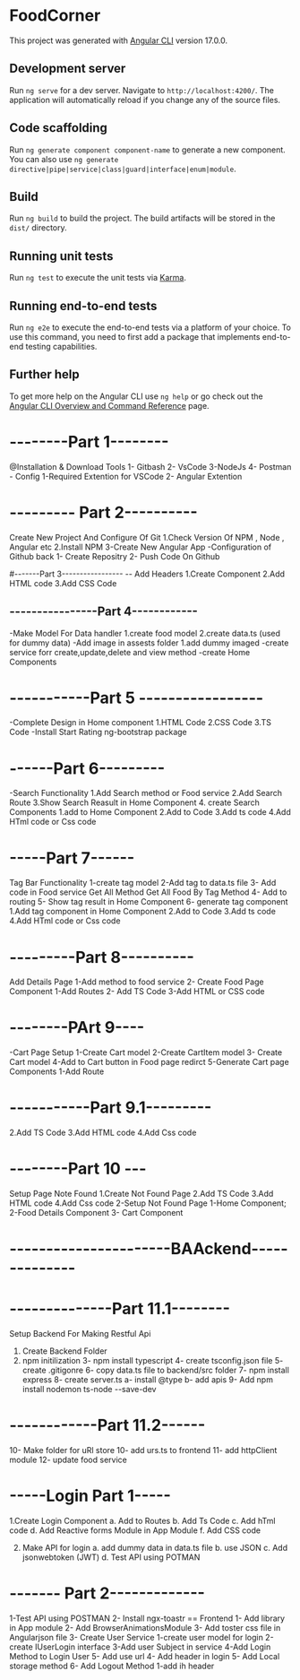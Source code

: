 # FoodCorner

This project was generated with [Angular CLI](https://github.com/angular/angular-cli) version 17.0.0.

## Development server

Run `ng serve` for a dev server. Navigate to `http://localhost:4200/`. The application will automatically reload if you change any of the source files.

## Code scaffolding

Run `ng generate component component-name` to generate a new component. You can also use `ng generate directive|pipe|service|class|guard|interface|enum|module`.

## Build

Run `ng build` to build the project. The build artifacts will be stored in the `dist/` directory.

## Running unit tests

Run `ng test` to execute the unit tests via [Karma](https://karma-runner.github.io).

## Running end-to-end tests

Run `ng e2e` to execute the end-to-end tests via a platform of your choice. To use this command, you need to first add a package that implements end-to-end testing capabilities.

## Further help

To get more help on the Angular CLI use `ng help` or go check out the [Angular CLI Overview and Command Reference](https://angular.io/cli) page.
#  --------Part 1--------
@Installation & Download Tools
 1- Gitbash
 2- VsCode
 3-NodeJs
 4- Postman 
    -    Config 
    1-Required Extention for VSCode
    2- Angular Extention

   # --------- Part 2----------
   Create New Project And Configure  Of Git
   1.Check Version Of NPM , Node , Angular etc
   2.Install NPM 
   3-Create New Angular App
        -Configuration of Github back
      1- Create Repositry 
      2- Push Code On Github

#-------Part 3-----------------
-- Add Headers 
   1.Create Component 
   2.Add HTML code
   3.Add CSS Code


## ----------------Part 4------------
-Make Model For Data handler
   1.create food model
   2.create data.ts (used for dummy data)
-Add image in assests folder
   1.add dummy imaged
-create service forr create,update,delete and view method
-create Home Components

# -----------Part  5 -----------------
-Complete Design in Home component
1.HTML Code
2.CSS Code
3.TS Code
-Install Start Rating ng-bootstrap package

# ------Part 6---------
-Search Functionality 
1.Add Search method or Food service
2.Add Search Route
3.Show Search Reasult in Home Component
4. create Search Components
   1.add to Home Component
   2.Add to Code
   3.Add ts code
   4.Add HTml code or Css code
# -----Part 7------

Tag Bar Functionality
 1-create tag model
 2-Add tag to data.ts file
 3- Add code in Food service
     Get All Method 
     Get All Food By Tag Method
4- Add to routing
5- Show tag result in Home Component
6- generate tag component
     1.Add tag component in Home Component
   2.Add to Code
   3.Add ts code
   4.Add HTml code or Css code

# ---------Part 8----------
Add Details Page
 1-Add method to food service
 2- Create Food Page Component
    1-Add Routes 
    2- Add TS Code
    3-Add HTML or CSS code

# --------PArt 9----
-Cart Page Setup
1-Create Cart model
2-Create CartItem model
3- Create Cart model
4-Add to Cart button in Food page redirct
5-Generate Cart page Components
 1-Add Route

# -----------Part 9.1---------
  2.Add TS Code
   3.Add HTML code
   4.Add  Css code

# --------Part 10 ---
Setup Page Note Found 
 1.Create Not Found Page 
    2.Add TS Code
   3.Add HTML code
   4.Add  Css code
2-Setup Not Found Page 
 1-Home Component;
 2-Food Details Component 
 3- Cart Component

# ----------------------BAAckend--------------
  # --------------Part 11.1--------

  Setup Backend For Making Restful Api
   1. Create Backend Folder
   2. npm initilization
   3- npm install typescript
   4- create tsconfig.json file
   5- create .gitigonre
   6- copy data.ts file to backend/src folder
   7- npm install express
   8- create server.ts 
       a- install @type
       b- add apis
   9- Add npm install nodemon ts-node --save-dev
   # ------------Part 11.2------
   10- Make folder for uRl store
   10- add urs.ts to frontend
   11- add httpClient module
   12- update food service

# -----Login Part 1-----
1.Create Login Component
   a. Add to Routes
   b. Add Ts Code
   c. Add hTml code 
   d. Add Reactive forms Module in App Module
   f. Add CSS code

2. Make API for login
    a. add dummy data in data.ts file
    b. use JSON
    c. Add jsonwebtoken (JWT)
    d. Test API using POTMAN
# ------- Part 2-------------
1-Test API using POSTMAN
2- Install ngx-toastr == Frontend
   1- Add library in App module
   2- Add BrowserAnimationsModule
   3- Add toster css file in Angularjson file
3- Create User Service
   1-create user model for login
   2-create IUserLogin interface
   3-Add user Subject  in service
   4-Add Login Method to Login User
   5- Add use url
4- Add header in login
5- Add Local storage method
6- Add Logout Method
   1-add ih header




